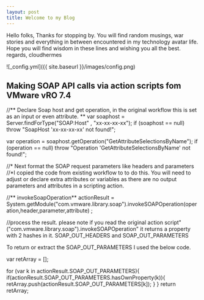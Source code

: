 ```yaml
---
layout: post
title: Welcome to my Blog
---
```


Hello folks,
Thanks for stopping by. You will find random musings, war stories and everything in between encountered in my technology avatar life.
Hope you will find wisdom in these lines and wishing you all the best.
regards,
cloudhermes

![_config.yml]({{ site.baseurl }}/images/config.png)

## Making SOAP API calls via action scripts fom VMware vRO 7.4

//** Declare Soap host and get operation, in the original workflow this is set as an input or even attribute. **
var soaphost = Server.findForType("SOAP:Host" , "xx-xx-xx-xx");
if (soaphost == null) throw "SoapHost 'xx-xx-xx-xx' not found!";

var operation = soaphost.getOperation("GetAttributeSelectionsByName");
if (operation == null) throw "Operation 'GetAttributeSelectionsByName' not found!";

//* Next format the SOAP request parameters like headers and parameters
//*I copied the code from existing workflow to to do this. You will need to adjust or declare extra attributes or variables as there are no output parameters and attributes in a scripting action. 

//** invokeSoapOperation**
actionResult = System.getModule("com.vmware.library.soap").invokeSOAPOperation(operation,header,parameter,attribute) ;

//process the result. please note if you read the original action script"("com.vmware.library.soap").invokeSOAPOperation" it returns a property with 2 hashes in it. SOAP_OUT_HEADERS and SOAP_OUT_PARAMETERS

To return or extract the SOAP_OUT_PARAMETERS I used the below code.

var retArray = [];

for (var k in actionResult.SOAP_OUT_PARAMETERS){
	if(actionResult.SOAP_OUT_PARAMETERS.hasOwnProperty(k)){
		retArray.push(actionResult.SOAP_OUT_PARAMETERS[k]);
		}
	} 
return retArray;
